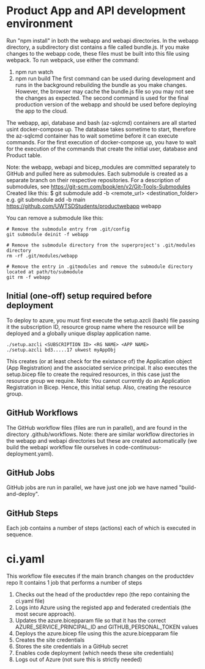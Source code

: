 # Product App and API development environment
Run "npm install" in both the webapp and webapi directories.
In the webapp directory, a subdirectory dist contains a file called bundle.js.
If you make changes to the webapp code, these files must be built into this file using webpack.
To run webpack, use either the command:
1. npm run watch
2. npm run build
The first command can be used during development and runs in the background rebuilding the bundle as you make changes. However,
the browser may cache the bundle.js file so you may not see the changes as expected.
The second command is used for the final production version of the webapp and should be used before deploying the app to the cloud.

The webapp, api, database and bash (az-sqlcmd) containers are all started usint docker-compose up.
The database takes sometime to start, therefore the az-sqlcmd container has to wait sometime before it can execute commands.
For the first execution of docker-compose up, you have to wait for the execution of the commands that create the initial user, database
and Product table.

Note: the webapp, webapi and bicep_modules are committed separately to GitHub and pulled here as submodules.
Each submodule is created as a separate branch on their respective repositories.
For a description of submodules, see https://git-scm.com/book/en/v2/Git-Tools-Submodules
Created like this:
$ git submodule add -b <branch> <remote_url> <destination_folder>
e.g. git submodule add -b main https://github.com/UWTSDStudents/productwebapp webapp

You can remove a submodule like this:
```
# Remove the submodule entry from .git/config
git submodule deinit -f webapp

# Remove the submodule directory from the superproject's .git/modules directory
rm -rf .git/modules/webapp

# Remove the entry in .gitmodules and remove the submodule directory located at path/to/submodule
git rm -f webapp
```
## Initial (one-off) setup required before deployment
To deploy to azure, you must first execute the setup.azcli (bash) file passing it the subscription ID, resource group name where the resource will be deployed and a globally unique display application name.
```
./setup.azcli <SUBSCRIPTION ID> <RG NAME> <APP NAME>
./setup.azcli bd3.....17 ukwest myAppObj
```
This creates (or at least check for the existance of) the Application object (App Registration) and the associated service principal. It also executes the setup.bicep file to create the required resources, in this case just the resource group we require.
Note: You cannot currently do an Application Registration in Bicep. Hence, this initial setup. Also, creating the resource group.
## GitHub Workflows
The GitHub workflow files (files are run in parallel), and are found in the directory .github/workflows.
Note: there are similar workflow directories in the webapp and webapi directories but these are created automatically (we build the webapi workflow file ourselves in code-continuous-deployment.yaml).
## GitHub Jobs
GitHub jobs are run in parallel, we have just one job we have named "build-and-deploy".
## GitHub Steps
Each job contains a number of steps (actions) each of which is executed in sequence.
# ci.yaml
This workflow file executes if the main branch changes on the productdev repo
It contains 1 job that performs a number of steps
1. Checks out the head of the productdev repo (the repo containing the ci.yaml file)
2. Logs into Azure using the registed app and federated credentials (the most secure approach).
3. Updates the azure.bicepparam file so that it has the correct AZURE_SERVICE_PRINCIPAL_ID and GITHUB_PERSONAL_TOKEN values
4. Deploys the azure.bicep file using this the azure.bicepparam file
5. Creates the site credentials
5. Stores the site credentials in a GitHub secret
6. Enables code deployment (which needs these site credentials)
5. Logs out of Azure (not sure this is strictly needed)
